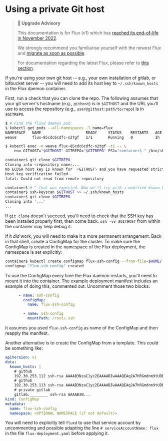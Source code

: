 # Using a private Git host

> **🛑 Upgrade Advisory**
>
> This documentation is for Flux (v1) which has [reached its end-of-life in November 2022](https://fluxcd.io/blog/2022/10/september-2022-update/#flux-legacy-v1-retirement-plan).
>
> We strongly recommend you familiarise yourself with the newest Flux and [migrate as soon as possible](https://fluxcd.io/flux/migration/).
>
> For documentation regarding the latest Flux, please refer to [this section](https://fluxcd.io/flux/).

If you're using your own git host -- e.g., your own installation of
gitlab, or bitbucket server -- you will need to add its host key to
`~/.ssh/known_hosts` in the Flux daemon container.

First, run a check that you can clone the repo. The following assumes
that your git server's hostname (e.g., `githost`) is in `$GITHOST` and
the URL you'll use to access the repository (e.g.,
`user@githost:path/to/repo`) is in `$GITREPO`.

```sh
$ # Find the fluxd daemon pod:
$ kubectl get pods --all-namespaces -l name=flux
NAMESPACE   NAME                    READY     STATUS    RESTARTS   AGE
weave       flux-85cdc6cdfc-n2tgf   1/1       Running   0          1h

$ kubectl exec -n weave flux-85cdc6cdfc-n2tgf -ti -- \
    env GITHOST="$GITHOST" GITREPO="$GITREPO" PS1="container$ " /bin/sh

container$ git clone $GITREPO
Cloning into <repository name>...
No ECDSA host key is known for  <GITHOST> and you have requested strict checking.
Host key verification failed.
fatal: Could not read from remote repository

container$ # ^ that was expected. Now we'll try with a modified known_hosts
container$ ssh-keyscan $GITHOST >> ~/.ssh/known_hosts
container$ git clone $GITREPO
Cloning into '...'
...
```

If `git clone` doesn't succeed, you'll need to check that the SSH key
has been installed properly first, then come back. `ssh -vv $GITHOST`
from within the container may help debug it.

If it _did_ work, you will need to make it a more permanent
arrangement. Back in that shell, create a ConfigMap for the cluster. To
make sure the ConfigMap is created in the namespace of the Flux
deployment, the namespace is set explicitly:

```sh
container$ kubectl create configmap flux-ssh-config --from-file=$HOME/.ssh/known_hosts -n $(cat /var/run/secrets/kubernetes.io/serviceaccount/namespace)
configmap "flux-ssh-config" created
```

To use the ConfigMap every time the Flux daemon restarts, you'll need
to mount it into the container. The example deployment manifest
includes an example of doing this, commented out. Uncomment those two blocks:

```yaml
      - name: ssh-config
        configMap:
          name: flux-ssh-config
```

```yaml
        - name: ssh-config
          mountPath: /root/.ssh
```

It assumes you used `flux-ssh-config` as name of the ConfigMap and then reapply the
manifest.

Another alternative is to create the ConfigMap from a template. This could be
something like:

```yaml
apiVersion: v1
data:
  known_hosts: |
    # github
    192.30.253.112 ssh-rsa AAAAB3NzaC1yc2EAAAABIwAAAQEAq2A7hRGmdnm9tUDbO9IDSwBK6TbQa+PXYPCPy6rbTrTtw7PHkccKrpp0yVhp5HdEIcKr6pLlVDBfOLX9QUsyCOV0wzfjIJNlGEYsdlLJizHhbn2mUjvSAHQqZETYP81eFzLQNnPHt4EVVUh7VfDESU84KezmD5QlWpXLmvU31/yMf+Se8xhHTvKSCZIFImWwoG6mbUoWf9nzpIoaSjB+weqqUUmpaaasXVal72J+UX2B+2RPW3RcT0eOzQgqlJL3RKrTJvdsjE3JEAvGq3lGHSZXy28G3skua2SmVi/w4yCE6gbODqnTWlg7+wC604ydGXA8VJiS5ap43JXiUFFAaQ==
    # github
    192.30.253.113 ssh-rsa AAAAB3NzaC1yc2EAAAABIwAAAQEAq2A7hRGmdnm9tUDbO9IDSwBK6TbQa+PXYPCPy6rbTrTtw7PHkccKrpp0yVhp5HdEIcKr6pLlVDBfOLX9QUsyCOV0wzfjIJNlGEYsdlLJizHhbn2mUjvSAHQqZETYP81eFzLQNnPHt4EVVUh7VfDESU84KezmD5QlWpXLmvU31/yMf+Se8xhHTvKSCZIFImWwoG6mbUoWf9nzpIoaSjB+weqqUUmpaaasXVal72J+UX2B+2RPW3RcT0eOzQgqlJL3RKrTJvdsjE3JEAvGq3lGHSZXy28G3skua2SmVi/w4yCE6gbODqnTWlg7+wC604ydGXA8VJiS5ap43JXiUFFAaQ==
    # private gitlab
    gitlab.________ ssh-rsa AAAAB3N...
kind: ConfigMap
metadata:
  name: flux-ssh-config
  namespace: <OPTIONAL NAMESPACE (if not default)>
```

You will need to explicitly tell `fluxd` to use that service account by
uncommenting and possible adapting the line `# serviceAccountName:
flux` in the file `flux-deployment.yaml` before applying it.
